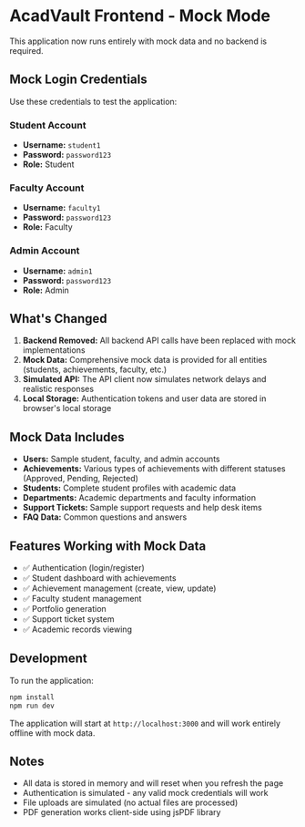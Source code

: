 # AcadVault Frontend - Mock Mode

This application now runs entirely with mock data and no backend is required.

## Mock Login Credentials

Use these credentials to test the application:

### Student Account
- **Username:** `student1`
- **Password:** `password123`
- **Role:** Student

### Faculty Account
- **Username:** `faculty1`
- **Password:** `password123`
- **Role:** Faculty

### Admin Account
- **Username:** `admin1`
- **Password:** `password123`
- **Role:** Admin

## What's Changed

1. **Backend Removed:** All backend API calls have been replaced with mock implementations
2. **Mock Data:** Comprehensive mock data is provided for all entities (students, achievements, faculty, etc.)
3. **Simulated API:** The API client now simulates network delays and realistic responses
4. **Local Storage:** Authentication tokens and user data are stored in browser's local storage

## Mock Data Includes

- **Users:** Sample student, faculty, and admin accounts
- **Achievements:** Various types of achievements with different statuses (Approved, Pending, Rejected)
- **Students:** Complete student profiles with academic data
- **Departments:** Academic departments and faculty information
- **Support Tickets:** Sample support requests and help desk items
- **FAQ Data:** Common questions and answers

## Features Working with Mock Data

- ✅ Authentication (login/register)
- ✅ Student dashboard with achievements
- ✅ Achievement management (create, view, update)
- ✅ Faculty student management
- ✅ Portfolio generation
- ✅ Support ticket system
- ✅ Academic records viewing

## Development

To run the application:

```bash
npm install
npm run dev
```

The application will start at `http://localhost:3000` and will work entirely offline with mock data.

## Notes

- All data is stored in memory and will reset when you refresh the page
- Authentication is simulated - any valid mock credentials will work
- File uploads are simulated (no actual files are processed)
- PDF generation works client-side using jsPDF library